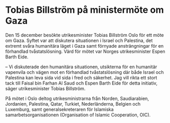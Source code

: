 # Tobias Billström på ministermöte om Gaza

Den 15 december besökte utrikesminister Tobias Billström Oslo för ett möte om Gaza. Syftet var att diskutera situationen i Israel och Palestina, det extremt svåra humanitära läget i Gaza samt förnyade ansträngningar för en förhandlad tvåstatslösning. Värd för mötet var Norges utrikesminister Espen Barth Eide.

– Vi diskuterade den humanitära situationen, utsikterna för en humanitär vapenvila och vägen mot en förhandlad tvåstatslösning där både Israel och Palestina kan leva sida vid sida i fred och säkerhet. Jag vill rikta ett stort tack till Faisal bin Farhan Al Saud och Espen Barth Eide för detta initiativ, säger utrikesminister Tobias Billström.

På mötet i Oslo deltog utrikesministrarna från Norden, Saudiarabien, Jordanien, Palestina, Qatar, Turkiet, Nederländerna, Belgien och Luxemburg, samt generalsekreteraren för Islamiska samarbetsorganisationen (Organisation of Islamic Cooperation, OIC).
